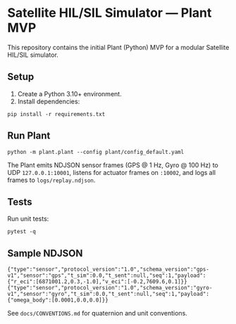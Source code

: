 # Satellite HIL/SIL Simulator — Plant MVP

This repository contains the initial Plant (Python) MVP for a modular Satellite HIL/SIL simulator.

## Setup
1. Create a Python 3.10+ environment.
2. Install dependencies:
```
pip install -r requirements.txt
```

## Run Plant
```
python -m plant.plant --config plant/config_default.yaml
```

The Plant emits NDJSON sensor frames (GPS @ 1 Hz, Gyro @ 100 Hz) to UDP `127.0.0.1:10001`, listens for actuator frames on `:10002`, and logs all frames to `logs/replay.ndjson`.

## Tests
Run unit tests:
```
pytest -q
```

## Sample NDJSON
```
{"type":"sensor","protocol_version":"1.0","schema_version":"gps-v1","sensor":"gps","t_sim":0.0,"t_sent":null,"seq":1,"payload":{"r_eci":[6871001.2,0.3,-1.0],"v_eci":[-0.2,7609.6,0.1]}}
{"type":"sensor","protocol_version":"1.0","schema_version":"gyro-v1","sensor":"gyro","t_sim":0.0,"t_sent":null,"seq":1,"payload":{"omega_body":[0.0001,0.0,0.0]}}
```

See `docs/CONVENTIONS.md` for quaternion and unit conventions.


